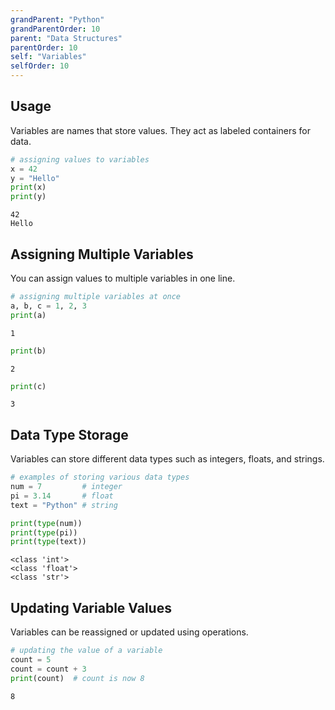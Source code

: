 ```yaml
---
grandParent: "Python"
grandParentOrder: 10
parent: "Data Structures"
parentOrder: 10
self: "Variables"
selfOrder: 10
---
```


## Usage
Variables are names that store values. They act as labeled containers for data.

```python
# assigning values to variables
x = 42
y = "Hello"
print(x)
print(y)
```
```output
42
Hello
```

## Assigning Multiple Variables
You can assign values to multiple variables in one line.

```python
# assigning multiple variables at once
a, b, c = 1, 2, 3
print(a)
```
```output
1
```
```python
print(b)
```
```output
2
```
```python
print(c)
```
```output
3
```



## Data Type Storage
Variables can store different data types such as integers, floats, and strings.

```python
# examples of storing various data types
num = 7         # integer
pi = 3.14       # float
text = "Python" # string

print(type(num))
print(type(pi))
print(type(text))
```

```output
<class 'int'>
<class 'float'>
<class 'str'>
```

## Updating Variable Values
Variables can be reassigned or updated using operations.

```python
# updating the value of a variable
count = 5
count = count + 3
print(count)  # count is now 8
```

```output
8
```

